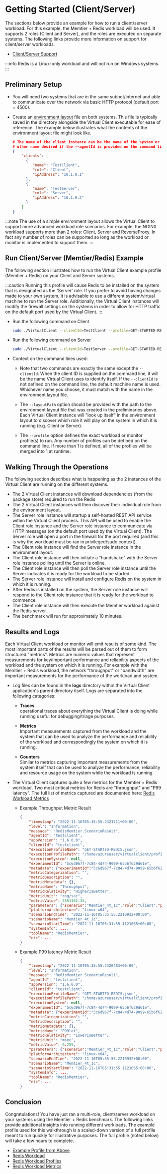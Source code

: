 # Getting Started (Client/Server)
The sections below provide an example for how to run a client/server workload. For this example, the Memtier + Redis workload will be used. It supports 2 roles (Client and Server), 
and the roles are executed on separate systems. The following links provide more information on support for client/server workloads.

* [Client/Server Support](./0020-client-server.md)

:::info
Redis is a Linux-only workload and will not run on Windows systems.
:::

## Preliminary Setup
- You will need two systems that are in the same subnet/internet and able to communicate over the network via basic HTTP protocol (default port = 4500). 
- Create an [environment layout](./0020-client-server.md) file on both systems. This file is typically saved in the directory alongside the Virtual Client 
   executable for ease of reference. The example below illustrates what the contents of the environment layout file might look like.

   ``` json
   # The name of the client instance can be the name of the system or may be any
   # other name desired if the --agentId is provided on the command line.
   {
       "clients": [
         {
            "name": "TestClient",
            "role": "Client",
            "ipAddress": "10.1.0.1"
         },
         {
            "name": "TestServer",
            "role": "Server",
            "ipAddress": "10.1.0.2"
         }
       ]
   }
   ```

:::note
The use of a simple environment layout allows the Virtual Client to support more advanced workload role scenarios. For example, the NGINX workload supports more
than 2 roles: Client, Server and ReverseProxy. In fact any number of roles can be supported so long as the workload or monitor is implemented to support them.
:::

## Run Client/Server (Memtier/Redis) Example
The following section illustrates how to run the Virtual Client example profile (Memtier + Redis) on your Client and Server systems.

:::caution
Running this profile will cause Redis to be installed on the system that is designated as the 'Server' role. If you prefer to avoid having changes made to your
own system, it is advisable to use a different system/virtual machine to run the Server role. Additionally, the Virtual Client instances will modify the firewall
settings on the systems in order to allow for HTTP traffic on the default port used by the Virtual Client.
:::

- Run the following command on Client

  ``` bash
  sudo ./VirtualClient --clientId=TestClient --profile=GET-STARTED-REDIS.json --layoutPath=./layout.json
  ```
- Run the following command on Server

  ```bash
  sudo ./VirtualClient --clientId=TestServer --profile=GET-STARTED-REDIS.json --layoutPath=./layout.json
  ```
- Context on the command lines used:
  - Note that two commands are exactly the same except the `--clientId`. When the client ID is supplied on the command line, it will be the name Virtual Client uses to identify itself.
    If the `--clientId` is not defined on the command line, the default machine name is used. Whichever name you choose, it must match with the name in the environment layout file.

  - The `--layoutPath` option should be provided with the path to the environment layout file that was created in the preliminaries above. Each Virtual Client instance
    will "look up itself" in the environment layout to discover which role it will play on the system in which it is running (e.g. Client or Server).

  - The `--profile` option defines the exact workload or monitor profile(s) to run. Any number of profiles can be defined on the command line. If more than 1 is defined, all
    of the profiles will be merged into 1 at runtime.

## Walking Through the Operations
The following section describes what is happening as the 2 instances of the Virtual Client are running on the different systems.

- The 2 Virtual Client instances will download dependencies (from the package store) required to run the Redis
- The 2 Virtual Client instances will then discover their individual role from the environment layout.
- The Server role instance will startup a self-hosted REST API service within the Virtual Client process. This API will be used to enable the Client role instance
  and the Server role instance to communicate via HTTP messages (on the default port used by the Virtual Client). The Server role will open a port in the firewall
  for the port required (and this is why the workload must be ran in privileged/sudo context).
- The Client role instance will find the Server role instance in the environment layout.
- The Client role instance will then initiate a "handshake" with the Server role instance polling until the Server is online.
- The Client role instance will then poll the Server role instance until the Server indicates it is ready for the workload to be started.
- The Server role instance will install and configure Redis on the system in which it is running.
- After Redis is installed on the system, the Server role instance will respond to the Client role instance that it is ready for the workload to commence.
- The Client role instance will then execute the Memtier workload against the Redis server.
- The benchmark will run for approximately 10 minutes.


## Results and Logs
Each Virtual Client workload or monitor will emit results of some kind. The most important parts of the results will be parsed out of them to form structured "metrics".
Metrics are numeric values that represent measurements for key/important performance and reliability aspects of the workload and the system on which it is running. For
example with the Memtier + Redis workload, the network "throughput" or "bandwidth" are important measurements for the performance of the workload and system.

- Log files can be found in the **logs** directory within the Virtual Client application's parent directory itself. Logs are separated into the following categories:
  - **Traces**  
    operational traces about everything the Virtual Client is doing while running useful for debugging/triage purposes.

  - **Metrics**  
    Important measurements captured from the workload and the system that can be used to analyze the performance and reliability of the workload and correspondingly
    the system on which it is running.

  - **Counters**  
    Similar to metrics capturing important measurements from the system itself that can be used to analyze the performance, reliability and resource usage on the system
    while the workload is running.

- The Virtual Client captures quite a few metrics for the Memtier + Redis workload. Two most critical metrics for Redis are "throughput" and "P99 latency". The full
  list of metrics captured are documented here: [Redis Workload Metrics](../workloads/redis/redis.md)

  - Example Throughput Metric Result  
    ```json {16-19}
    {
        "timestamp": "2022-11-16T05:35:55.2321711+00:00",
        "level": "Information",
        "message": "RedisMemtier.ScenarioResult",
        "agentId": "testclient",
        "appVersion": "1.6.0.0",
        "clientId": "testclient",
        "executionProfileName": "GET-STARTED-REDIS.json",
        "executionProfilePath": "/home/azureuser/virtualclient/profiles/GET-STARTED-REDIS.json",
        "executionSystem": null,
        "experimentId": "5c6d967f-7c84-4d74-9099-65b6f629d61e",
        "metadata": {"experimentId":"5c6d967f-7c84-4d74-9099-65b6f629d61e","agentId":"TestClient"},
        "metricCategorization": "",
        "metricDescription": "",
        "metricMetadata": {},
        "metricName": "Throughput",
        "metricRelativity": "HigherIsBetter",
        "metricUnit": "req/sec",
        "metricValue": 3551162.35,
        "parameters": {"scenario":"Memtier_4t_1c","role":"Client","port":"6379","packageName":"Redis","ThreadCount":"4","ClientCount":"1","RunCount":"1","durationInSecs":"60","pipelineDepth":"32","bind":"1","profileIteration":1,"profileIterationStartTime":"2022-11-16T05:30:34.5264899Z"},
        "platformArchitecture": "linux-x64",
        "scenarioEndTime": "2022-11-16T05:35:55.2210932+00:00",
        "scenarioName": "Memtier_4t_1c",
        "scenarioStartTime": "2022-11-16T05:31:55.1121065+00:00",
        "systemInfo": ...,
        "toolName": "RedisMemtier",
        "etc": ...
    }
    ```
  - Example P99 latency Metric Result  
    ```json {16-19}
    {
        "timestamp": "2022-11-16T05:35:55.2326483+00:00",
        "level": "Information",
        "message": "RedisMemtier.ScenarioResult",
        "agentId": "testclient",
        "appVersion": "1.6.0.0",
        "clientId": "testclient",
        "executionProfileName": "GET-STARTED-REDIS.json",
        "executionProfilePath": "/home/azureuser/virtualclient/profiles/GET-STARTED-REDIS.json",
        "executionSystem": null,
        "experimentId": "5c6d967f-7c84-4d74-9099-65b6f629d61e",
        "metadata": {"experimentId":"5c6d967f-7c84-4d74-9099-65b6f629d61e","agentId":"TestClient"},
        "metricCategorization": "",
        "metricDescription": "",
        "metricMetadata": {},
        "metricName": "P99lat",
        "metricRelativity": "LowerIsBetter",
        "metricUnit": "msec",
        "metricValue": 0.255,
        "parameters": {"scenario":"Memtier_4t_1c","role":"Client","port":"6379","packageName":"Redis","ThreadCount":"4","ClientCount":"1","RunCount":"1","durationInSecs":"60","pipelineDepth":"32","bind":"1","profileIteration":1,"profileIterationStartTime":"2022-11-16T05:30:34.5264899Z"},
        "platformArchitecture": "linux-x64",
        "scenarioEndTime": "2022-11-16T05:35:55.2210932+00:00",
        "scenarioName": "Memtier_4t_1c",
        "scenarioStartTime": "2022-11-16T05:31:55.1121065+00:00",
        "systemInfo": ...,
        "toolName": "RedisMemtier",
        "etc": ...
    }
    ```


## Conclusion
Congratulations! You have just ran a multi-role, client/server workload on your systems using the Memtier + Redis benchmark. The following links provide additional insights into
running different workloads. The example profile used for this walkthrough is a scaled-down version of a full profile meant to run quickly for illustrative purposes.
The full profile (noted below) will take a few hours to complete.

- [Example Profile from Above](https://github.com/microsoft/VirtualClient/blob/main/src/VirtualClient/VirtualClient.Main/profiles/GET-STARTED-REDIS.json)
- [Redis Workload](../workloads/redis/redis.md)
- [Redis Workload Profiles](../workloads/redis/redis-profiles.md)
- [Redis Workload Metrics](../workloads/redis/redis.md)